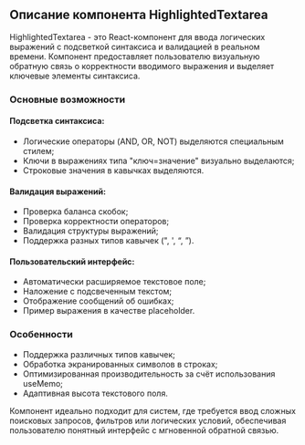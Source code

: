 ## Описание компонента HighlightedTextarea

HighlightedTextarea - это React-компонент для ввода логических выражений с подсветкой синтаксиса и валидацией в реальном времени. Компонент предоставляет пользователю визуальную обратную связь о корректности вводимого выражения и выделяет ключевые элементы синтаксиса.

### Основные возможности
#### Подсветка синтаксиса:

- Логические операторы (AND, OR, NOT) выделяются специальным стилем;
- Ключи в выражениях типа "ключ=значение" визуально выделаются;
- Строковые значения в кавычках выделяются.

#### Валидация выражений:

- Проверка баланса скобок;
- Проверка корректности операторов;
- Валидация структуры выражений;
- Поддержка разных типов кавычек (", ', “, ”).

#### Пользовательский интерфейс:

- Автоматически расширяемое текстовое поле;
- Наложение с подсвеченным текстом;
- Отображение сообщений об ошибках;
- Пример выражения в качестве placeholder.

### Особенности
- Поддержка различных типов кавычек;
- Обработка экранированных символов в строках;
- Оптимизированная производительность за счёт использования useMemo;
- Адаптивная высота текстового поля.

Компонент идеально подходит для систем, где требуется ввод сложных поисковых запросов, фильтров или логических условий, обеспечивая пользователю понятный интерфейс с мгновенной обратной связью.